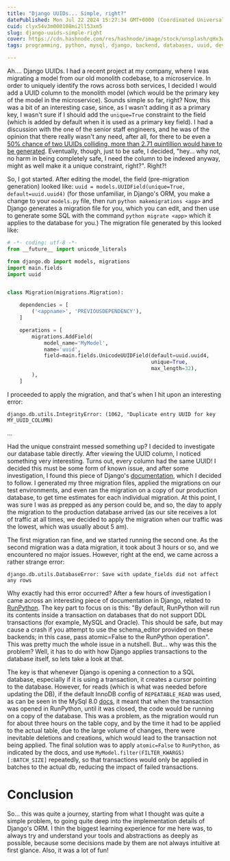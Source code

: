 ```yaml
---
title: "Django UUIDs... Simple, right?"
datePublished: Mon Jul 22 2024 15:27:34 GMT+0000 (Coordinated Universal Time)
cuid: clyx54v3m000108mi2ll53xm5
slug: django-uuids-simple-right
cover: https://cdn.hashnode.com/res/hashnode/image/stock/unsplash/qHx3w6Gwz9k/upload/fce901633318298c0fe33c9ac6f6719f.jpeg
tags: programming, python, mysql, django, backend, databases, uuid, developer, python3, django-orm

---
```


Ah.... Django UUIDs. I had a recent project at my company, where I was migrating a model from our old monolith codebase, to a microservice. In order to uniquely identify the rows across both services, I decided I would add a UUID column to the monolith model (which would be the primary key of the model in the microservice). Sounds simple so far, right? Now, this was a bit of an interesting case, since, as I wasn't adding it as a primary key, I wasn't sure if I should add the `unique=True` constraint to the field (which is added by default when it is used as a primary key field). I had a discussion with the one of the senior staff engineers, and he was of the opinion that there really wasn't any need, after all, for there to be even a [50% chance of two UUIDs colliding, more than 2.71 quintillion would have to be generated](https://en.wikipedia.org/wiki/Universally_unique_identifier#Collisions). Eventually, though, just to be safe, I decided, "hey... why not, no harm in being completely safe, I need the column to be indexed anyway, might as well make it a unique constraint, right?". Right?!

So, I got started. After editing the model, the field (pre-migration generation) looked like: `uuid = models.UUIDField(unique=True, default=uuid.uuid4)` (for those unfamiliar, in Django's ORM, you make a change to your `models.py` file, then run `python makemigrations <app>` and Django generates a migration file for you, which you can edit, and then use to generate some SQL with the command `python migrate <app>` which it applies to the database for you.) The migration file generated by this looked like:

```python
# -*- coding: utf-8 -*-
from __future__ import unicode_literals

from django.db import models, migrations
import main.fields
import uuid


class Migration(migrations.Migration):

    dependencies = [
        ('<appname>', 'PREVIOUSDEPENDENCY'),
    ]

    operations = [
        migrations.AddField(
            model_name='MyModel',
            name='uuid',
            field=main.fields.UnicodeUUIDField(default=uuid.uuid4,
                                               unique=True, 
                                               max_length=32),
        ),
    ]
```

I proceeded to apply the migration, and that's when I hit upon an interesting error:

```plaintext
django.db.utils.IntegrityError: (1062, "Duplicate entry UUID for key MY_UUID_COLUMN)
```

...

Had the unique constraint messed something up? I decided to investigate our database table directly. After viewing the UUID column, I noticed something very interesting. Turns out, every column had the same UUID! I decided this must be some form of known issue, and after some investigation, I found this piece of Django's [documentation](https://docs.djangoproject.com/en/5.0/howto/writing-migrations/#migrations-that-add-unique-fields), which I decided to follow. I generated my three migration files, applied the migrations on our test environments, and even ran the migration on a copy of our production database, to get time estimates for each individual migration. At this point, I was sure I was as prepped as any person could be, and so, the day to apply the migration to the production database arrived (as our site receives a lot of traffic at all times, we decided to apply the migration when our traffic was the lowest, which was usually about 5 am).

The first migration ran fine, and we started running the second one. As the second migration was a data migration, it took about 3 hours or so, and we encountered no major issues. However, right at the end, we came across a rather strange error:

```plaintext
django.db.utils.DatabaseError: Save with update_fields did not affect any rows
```

Why exactly had this error occurred? After a few hours of investigation I came across an interesting piece of documentation in Django, related to [RunPython](https://docs.djangoproject.com/en/5.0/ref/migration-operations/#runpython). The key part to focus on is this: "By default, RunPython will run its contents inside a transaction on databases that do not support DDL transactions (for example, MySQL and Oracle). This should be safe, but may cause a crash if you attempt to use the schema\_editor provided on these backends; in this case, pass atomic=False to the RunPython operation". This was pretty much the whole issue in a nutshell. But... why was this the problem? Well, it has to do with how Django applies transactions to the database itself, so lets take a look at that.

The key is that whenever Django is opening a connection to a SQL database, especially if it is using a transaction, it creates a cursor pointing to the database. However, for reads (which is what was needed before updating the DB), if the default InnoDB config of `REPEATABLE_READ` was used, as can be seen in the MySql 8.0 [docs](https://dev.mysql.com/doc/refman/8.0/en/innodb-transaction-isolation-levels.html#innodb-repeatable-read), it meant that when the transaction was opened in RunPython, until it was closed, the code would be running on a copy of the database. This was a problem, as the migration would run for about three hours on the table copy, and by the time it had to be applied to the actual table, due to the large volume of changes, there were inevitable deletions and creations, which would lead to the transaction not being applied. The final solution was to apply `atomic=False` to `RunPython`, as indicated by the docs, and use `MyModel.filter(FILTER_KWARGS)[:BATCH_SIZE]` repeatedly, so that transactions would only be applied in batches to the actual db, reducing the impact of failed transactions.

# Conclusion

So... this was quite a journey, starting from what I thought was quite a simple problem, to going quite deep into the implementation details of Django's ORM. I thin the biggest learning experience for me here was, to always try and understand your tools and abstractions as deeply as possible, because some decisions made by them are not always intuitive at first glance. Also, it was a lot of fun!